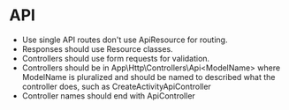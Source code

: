 # API

- Use single API routes don't use ApiResource for routing.
- Responses should use Resource classes.
- Controllers should use form requests for validation.
- Controllers should be in App\Http\Controllers\Api\<ModelName> where ModelName is pluralized and should be named to described what the controller does, such as CreateActivityApiController
- Controller names should end with ApiController
